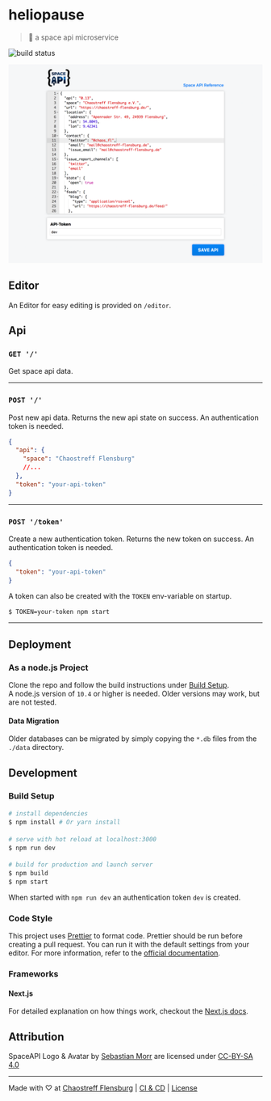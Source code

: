 # heliopause

> 🚀 a space api microservice

![build status](https://drone.ctfl.space/api/badges/chaostreff-flensburg/heliopause/status.svg)

![heliopause editor screenshot](/docs/screenshot.png)

## Editor

An Editor for easy editing is provided on `/editor`.

## Api

### `GET '/'`

Get space api data.

---

### `POST '/'`

Post new api data. Returns the new api state on success. An authentication token is needed.

```json
{
  "api": {
    "space": "Chaostreff Flensburg"
    //...
  },
  "token": "your-api-token"
}
```

---

### `POST '/token'`

Create a new authentication token. Returns the new token on success. An authentication token is needed.

```json
{
  "token": "your-api-token"
}
```

A token can also be created with the `TOKEN` env-variable on startup.

```bash
$ TOKEN=your-token npm start
```

---

## Deployment

### As a node.js Project

Clone the repo and follow the build instructions under [Build Setup](<#Build\ Setup>).  
A node.js version of `10.4` or higher is needed. Older versions may work, but are not tested.

#### Data Migration

Older databases can be migrated by simply copying the `*.db` files from the `./data` directory.

## Development

### Build Setup

```bash
# install dependencies
$ npm install # Or yarn install

# serve with hot reload at localhost:3000
$ npm run dev

# build for production and launch server
$ npm build
$ npm start
```

When started with `npm run dev` an authentication token `dev` is created.

### Code Style

This project uses [Prettier](https://prettier.io) to format code. Prettier should be run before creating a pull request. You can run it with the default settings from your editor. For more information, refer to the [official documentation](https://prettier.io).

### Frameworks

#### Next.js

For detailed explanation on how things work, checkout the [Next.js docs](https://nextjs.org/).

## Attribution

SpaceAPI Logo & Avatar by [Sebastian Morr](https://morr.cc/spaceapi-logo/) are licensed under [CC-BY-SA 4.0](https://creativecommons.org/licenses/by-sa/4.0/)

---

Made with ♡ at [Chaostreff Flensburg](https://twitter.com/chaos_fl) | [CI & CD](https://drone.ctfl.space/chaostreff-flensburg/heliopause) | [License](./LICENSE)
